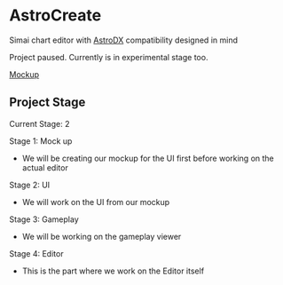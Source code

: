 # AstroCreate

Simai chart editor with [AstroDX](https://github.com/2394425147/maipaddx) compatibility designed in mind

Project paused.
Currently is in experimental stage too.

[Mockup](https://www.figma.com/file/VMOmHLraTAABRKBXRqup8d/AstroCreate-Mockup?type=design&node-id=0%3A1&mode=design&t=jaJ4aesioJgZMtZ3-1)

## Project Stage

Current Stage: 2

Stage 1: Mock up
- We will be creating our mockup for the UI first before working on the actual editor

Stage 2: UI
- We will work on the UI from our mockup

Stage 3: Gameplay
- We will be working on the gameplay viewer

Stage 4: Editor
- This is the part where we work on the Editor itself
